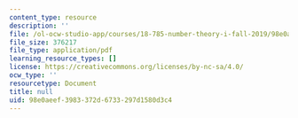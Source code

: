 ```yaml
---
content_type: resource
description: ''
file: /ol-ocw-studio-app/courses/18-785-number-theory-i-fall-2019/98e0aeef3983372d6733297d1580d3c4_MIT18_785F19_lec27.pdf
file_size: 376217
file_type: application/pdf
learning_resource_types: []
license: https://creativecommons.org/licenses/by-nc-sa/4.0/
ocw_type: ''
resourcetype: Document
title: null
uid: 98e0aeef-3983-372d-6733-297d1580d3c4
---
```

